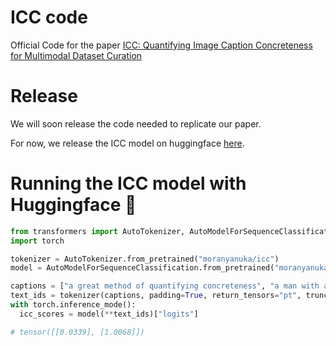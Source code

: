 # ICC code
Official Code for the paper [ICC: Quantifying Image Caption Concreteness for Multimodal Dataset Curation](https://arxiv.org/abs/2403.01306)

# Release
We will soon release the code needed to replicate our paper. 

For now, we release the ICC model on huggingface [here](https://huggingface.co/moranyanuka/icc).

# Running the ICC model with Huggingface 🤗

```python
from transformers import AutoTokenizer, AutoModelForSequenceClassification
import torch

tokenizer = AutoTokenizer.from_pretrained("moranyanuka/icc")
model = AutoModelForSequenceClassification.from_pretrained("moranyanuka/icc").to("cuda")

captions = ["a great method of quantifying concreteness", "a man with a white shirt"]
text_ids = tokenizer(captions, padding=True, return_tensors="pt", truncation=True).to("cuda")
with torch.inference_mode():
  icc_scores = model(**text_ids)["logits"]

# tensor([[0.0339], [1.0068]])
```
